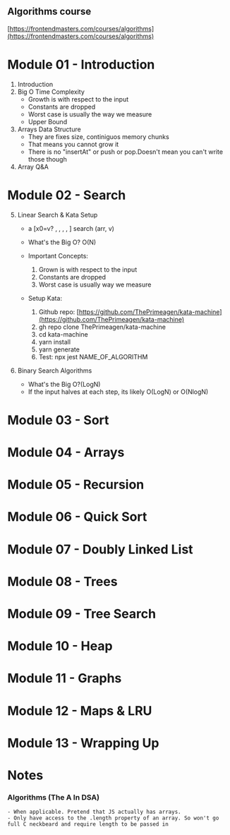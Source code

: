 ## Algorithms course
[https://frontendmasters.com/courses/algorithms](https://frontendmasters.com/courses/algorithms)


# Module 01 - Introduction
1. Introduction
2. Big O Time Complexity
    * Growth is with respect to the input
    * Constants are dropped
    * Worst case is usually the way we measure
    * Upper Bound
3. Arrays Data Structure
    * They are fixes size, continiguos memory chunks
    * That means you cannot grow it
    * There is no "insertAt" or push or pop.Doesn't mean you can't write those though
4. Array Q&A

# Module 02 - Search
5.  Linear Search & Kata Setup 
    *  a [x0=v? , , , ,  ] search (arr, v)
    * What's the Big O? O(N)
    
    * Important Concepts:
        1. Grown is with respect to the input
        2. Constants are dropped
        3. Worst case is usually way we measure
    
    * Setup Kata:
        1. Github repo: [https://github.com/ThePrimeagen/kata-machine](https://github.com/ThePrimeagen/kata-machine)
        2. gh repo clone ThePrimeagen/kata-machine
        3. cd kata-machine
        4. yarn install
        5. yarn generate
        6. Test: npx jest NAME_OF_ALGORITHM

6. Binary Search Algorithms
    * What's the Big O?(LogN)
    *  If the input halves at each step, its likely O(LogN) or O(NlogN)

# Module 03 - Sort
# Module 04 - Arrays
# Module 05 - Recursion
# Module 06 - Quick Sort
# Module 07 - Doubly Linked List
# Module 08 - Trees
# Module 09 - Tree Search
# Module 10 - Heap
# Module 11 - Graphs
# Module 12 - Maps & LRU
# Module 13 - Wrapping Up 

# Notes

### Algorithms (The A In DSA)
    
    - When applicable. Pretend that JS actually has arrays.
    - Only have access to the .length property of an array. So won't go full C neckbeard and require length to be passed in
